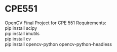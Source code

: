 # CPE551
OpenCV Final Project for CPE 551
Requirements:\
pip install scipy\
pip install imutils\
pip install cv\
pip install opencv-python opencv-python-headless

